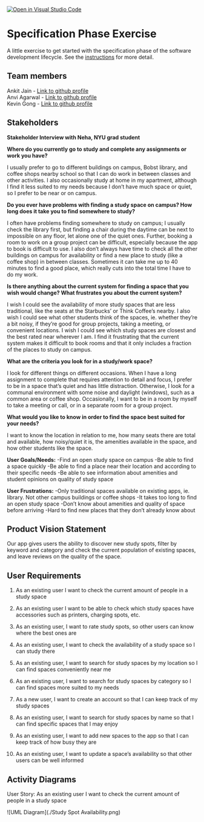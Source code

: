 [![Open in Visual Studio Code](https://classroom.github.com/assets/open-in-vscode-c66648af7eb3fe8bc4f294546bfd86ef473780cde1dea487d3c4ff354943c9ae.svg)](https://classroom.github.com/online_ide?assignment_repo_id=8553967&assignment_repo_type=AssignmentRepo)
# Specification Phase Exercise

A little exercise to get started with the specification phase of the software development lifecycle. See the [instructions](instructions.md) for more detail.

## Team members

Ankit Jain - [Link to github profile](https://github.com/ankit181818) <br/>
Anvi Agarwal - [Link to github profile](https://github.com/agarwalanvi01) <br/>
Kevin Gong - [Link to github profile](https://github.com/kxg202)

## Stakeholders

**Stakeholder Interview with Neha, NYU grad student**
	
**Where do you currently go to study and complete any assignments or work you have?**
	
I usually prefer to go to different buildings on campus, Bobst library, and coffee shops nearby school so that I can do work in between classes and other activities. I also occasionally study at home in my apartment, although I find it less suited to my needs because I don’t have much space or quiet, so I prefer to be near or on campus.

**Do you ever have problems with finding a study space on campus? How long does it take you to find somewhere to study?**

I often have problems finding somewhere to study on campus; I usually check the library first, but finding a chair during the daytime can be next to impossible on any floor, let alone one of the quiet ones. Further, booking a room to work on a group project can be difficult, especially because the app to book is difficult to use. I also don’t always have time to check all the other buildings on campus for availability or find a new place to study (like a coffee shop) in between classes. Sometimes it can take me up to 40 minutes to find a good place, which really cuts into the total time I have to do my work. 

**Is there anything about the current system for finding a space that you wish would change? What frustrates you about the current system?**

I wish I could see the availability of more study spaces that are less traditional, like the seats at the Starbucks’ or Think Coffee’s nearby. I also wish I could see what other students think of the spaces, ie. whether they’re a bit noisy, if they’re good for group projects, taking a meeting, or convenient locations. I wish I could see which study spaces are closest and the best rated near wherever I am. I find it frustrating that the current system makes it difficult to book rooms and that it only includes a fraction of the places to study on campus. 

**What are the criteria you look for in a study/work space?**

I look for different things on different occasions. When I have a long assignment to complete that requires attention to detail and focus, I prefer to be in a space that’s quiet and has little distraction. Otherwise, I look for a communal environment with some noise and daylight (windows), such as a common area or coffee shop. Occasionally, I want to be in a room by myself to take a meeting or call, or in a separate room for a group project. 

**What would you like to know in order to find the space best suited for your needs?**

I want to know the location in relation to me, how many seats there are total and available, how noisy/quiet it is, the amenities available in the space, and how other students like the space. 

**User Goals/Needs:**
-Find an open study space on campus
-Be able to find a space quickly
-Be able to find a place near their location and according to their specific needs
-Be able to see information about amenities and student opinions on quality of study space

**User Frustrations:**
-Only traditional spaces available on existing apps, ie. library. Not other campus buildings or coffee shops
-It takes too long to find an open study space
-Don’t know about amenities and quality of space before arriving
-Hard to find new places that they don’t already know about

## Product Vision Statement

Our app gives users the ability to discover new study spots, filter by keyword and category and check the current population of existing spaces, and leave reviews on the quality of the space.

## User Requirements

1. As an existing user I want to check the current amount of people in a study space

2. As an existing user I want to be able to check which study spaces have accessories such as printers, charging spots, etc.

3. As an existing user, I want to rate study spots, so other users can know where the best ones are

4. As an existing user, I want to check the availability of a study space so I can study there

5. As an existing user, I want to search for study spaces by my location so I can find spaces conveniently near me

6. As an existing user, I want to search for study spaces by category so I can find spaces more suited to my needs

7. As a new user, I want to create an account so that I can keep track of my study spaces

8. As an existing user, I want to search for study spaces by name so that I can find specific spaces that I may enjoy

9. As an existing user, I want to add new spaces to the app so that I can keep track of how busy they are

10. As an existing user, I want to update a space’s availability so that other users can be well informed

## Activity Diagrams

User Story: As an existing user I want to check the current amount of people in a study space

![UML Diagram](./Study Spot Availability.png)


